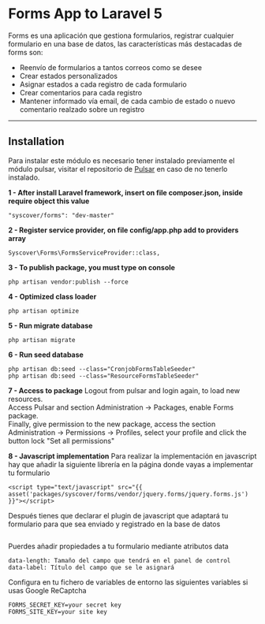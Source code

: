 # Forms App to Laravel 5

Forms es una aplicación que gestiona formularios, registrar cualquier formulario en una base de datos, las características más destacadas de forms son:
* Reenvío de formularios a tantos correos como se desee
* Crear estados personalizados
* Asignar estados a cada registro de cada formulario
* Crear comentarios para cada registro
* Mantener informado vía email, de cada cambio de estado o nuevo comentario realzado sobre un registro

---

## Installation
Para instalar este módulo es necesario tener instalado previamente el módulo pulsar, visitar el repositorio de [Pulsar](https://github.com/syscover/pulsar) en caso de no tenerlo instalado.

**1 - After install Laravel framework, insert on file composer.json, inside require object this value**
```
"syscover/forms": "dev-master"

```

**2 - Register service provider, on file config/app.php add to providers array**

```
Syscover\Forms\FormsServiceProvider::class,

```

**3 - To publish package, you must type on console**

```
php artisan vendor:publish --force

```

**4 - Optimized class loader**

```
php artisan optimize

```

**5 - Run migrate database**

```
php artisan migrate
```

**6 - Run seed database**

```
php artisan db:seed --class="CronjobFormsTableSeeder"
php artisan db:seed --class="ResourceFormsTableSeeder"

```

**7 - Access to package**
Logout from pulsar and login again, to load new resources.<br>
Access Pulsar and section Administration -> Packages, enable Forms package.<br>
Finally, give permission to the new package, access the section Administration -> Permissions -> Profiles, select your profile and click the button lock "Set all permissions"

**8 - Javascript implementation**
Para realizar la implementación en javascript hay que añadir la siguiente librería en la página donde vayas a implementar tu formulario
```
<script type="text/javascript" src="{{ asset('packages/syscover/forms/vendor/jquery.forms/jquery.forms.js') }}"></script>
```

Después tienes que declarar el plugin de javascript que adaptará tu formulario para que sea enviado y registrado en la base de datos
```

```

Puerdes añadir propiedades a tu formulario mediante atributos data
```
data-length: Tamaño del campo que tendrá en el panel de control
data-label: Título del campo que se le asignará
```

Configura en tu fichero de variables de entorno las siguientes variables si usas Google ReCaptcha
```
FORMS_SECRET_KEY=your secret key
FORMS_SITE_KEY=your site key
```